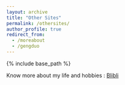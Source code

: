 ```yaml
---
layout: archive
title: "Other Sites"
permalink: /othersites/
author_profile: true
redirect_from:
  - /moreabout
  - /gengduo
---
```


{% include base_path %}

Know more about my life and hobbies : [Blibli](https://space.bilibili.com/509842792/video)






